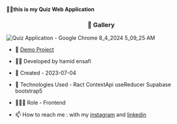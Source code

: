 


🏃‍♂️**this is my Quiz Web Application**
<h3 align="center"> 📸 Gallery </h3>

![‪Quiz Application - Google Chrome‬ 8_4_2024 5_09_25 AM](https://github.com/user-attachments/assets/07bf2999-b69e-4824-b29a-0f9d2136deb8)




- 🔗 [Demo Project]([https://hamid-ensafi.github.io/personal-web/](https://quiz-application225.netlify.app))

- 👨‍💻 Developed by hamid ensafi

- 📆 Created - 2023-07-04

- 🤖 Technologies Used - Ract ContextApi useReducer Supabase bootstrap5

- 🕵🏻‍♀️ Role - Frontend

- 📫 How to reach me : with my [instagram](https://www.instagram.com/hamid.ensafi_web) and [linkedin](https://www.linkedin.com/in/hamid-ensafi-20a45721a/)
